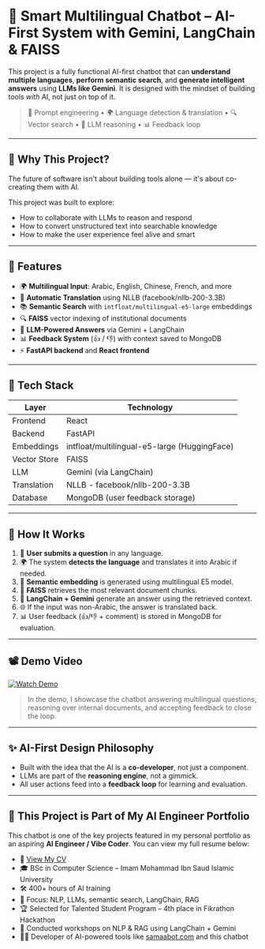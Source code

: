 
# 🤖 Smart Multilingual Chatbot – AI-First System with Gemini, LangChain & FAISS

This project is a fully functional AI-first chatbot that can **understand multiple languages**, **perform semantic search**, and **generate intelligent answers** using **LLMs like Gemini**. It is designed with the mindset of building tools *with* AI, not just on top of it.

> 🧠 Prompt engineering • 🌍 Language detection & translation • 🔍 Vector search • 💬 LLM reasoning • 📊 Feedback loop

---

## 🎯 Why This Project?

The future of software isn't about building tools alone — it's about co-creating them with AI.

This project was built to explore:
- How to collaborate with LLMs to reason and respond
- How to convert unstructured text into searchable knowledge
- How to make the user experience feel alive and smart

---

## 🧠 Features

- 🌍 **Multilingual Input**: Arabic, English, Chinese, French, and more
- 🤖 **Automatic Translation** using NLLB (facebook/nllb-200-3.3B)
- 📚 **Semantic Search** with `intfloat/multilingual-e5-large` embeddings
- 🔍 **FAISS** vector indexing of institutional documents
- 💬 **LLM-Powered Answers** via Gemini + LangChain
- 📊 **Feedback System** (👍 / 👎) with context saved to MongoDB
- ⚡ **FastAPI backend** and **React frontend**

---

## 🧱 Tech Stack

| Layer        | Technology                                       |
|--------------|--------------------------------------------------|
| Frontend     | React                                            |
| Backend      | FastAPI                                          |
| Embeddings   | intfloat/multilingual-e5-large (HuggingFace)     |
| Vector Store | FAISS                                            |
| LLM          | Gemini (via LangChain)                           |
| Translation  | NLLB - facebook/nllb-200-3.3B                    |
| Database     | MongoDB (user feedback storage)                  |

---

## 🚀 How It Works

1. 📝 **User submits a question** in any language.
2. 🌍 The system **detects the language** and translates it into Arabic if needed.
3. 🔎 **Semantic embedding** is generated using multilingual E5 model.
4. 🧠 **FAISS** retrieves the most relevant document chunks.
5. 🤖 **LangChain + Gemini** generate an answer using the retrieved context.
6. 🌐 If the input was non-Arabic, the answer is translated back.
7. 📊 User feedback (👍/👎 + comment) is stored in MongoDB for evaluation.

---

## 📽️ Demo Video

[![Watch Demo](https://img.shields.io/badge/Demo-YouTube-red?logo=youtube)](https://youtu.be/v-Ju4PtYBMg?si=VLbBF4v_D6s9SiDp)

> In the demo, I showcase the chatbot answering multilingual questions, reasoning over internal documents, and accepting feedback to close the loop.


---

## ✨ AI-First Design Philosophy

* Built with the idea that the AI is a **co-developer**, not just a component.
* LLMs are part of the **reasoning engine**, not a gimmick.
* All user actions feed into a **feedback loop** for learning and evaluation.

---

## 📎 This Project is Part of My AI Engineer Portfolio

This chatbot is one of the key projects featured in my personal portfolio as an aspiring **AI Engineer / Vibe Coder**. You can view my full resume below:

- 📄 [View My CV](https://drive.google.com/file/d/1G3oOK0NwSi_IOGRtZoZF4NSq4D6HAzYJ/view?usp=sharing)
- 🎓 BSc in Computer Science – Imam Mohammad Ibn Saud Islamic University  
- 🛠️ 400+ hours of AI training  
- 🧠 Focus: NLP, LLMs, semantic search, LangChain, RAG  
- 🏆 Selected for Talented Student Program – 4th place in Fikrathon Hackathon  
- 💼 Conducted workshops on NLP & RAG using LangChain + Gemini  
- 👩‍💻 Developer of AI-powered tools like [samaabot.com](https://samaabot.com) and this chatbot
